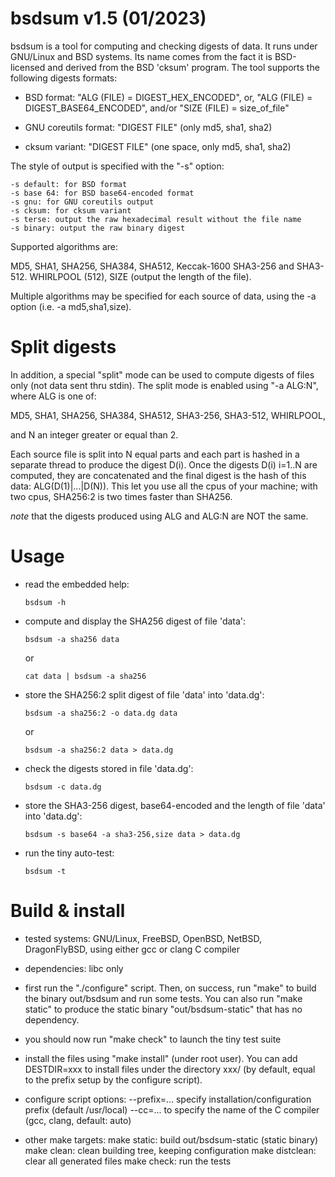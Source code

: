 bsdsum v1.5 (01/2023)
=====================

  bsdsum is a tool for computing and checking digests of data. It runs under
GNU/Linux and BSD systems. Its name comes from the fact it is BSD-licensed and
derived from the BSD 'cksum' program. The tool supports the following digests
formats:

  - BSD format: "ALG (FILE) = DIGEST_HEX_ENCODED", or,
                "ALG (FILE) = DIGEST_BASE64_ENCODED", and/or
                "SIZE (FILE) = size_of_file"

  - GNU coreutils format: "DIGEST  FILE" (only md5, sha1, sha2)

  - cksum variant: "DIGEST FILE" (one space, only md5, sha1, sha2)

  The style of output is specified with the "-s" option:

    -s default: for BSD format
    -s base 64: for BSD base64-encoded format
    -s gnu: for GNU coreutils output
    -s cksum: for cksum variant
    -s terse: output the raw hexadecimal result without the file name
    -s binary: output the raw binary digest

  Supported algorithms are:

   MD5, SHA1, SHA256, SHA384, SHA512,
   Keccak-1600 SHA3-256 and SHA3-512.
   WHIRLPOOL (512),
   SIZE (output the length of the file). 

  Multiple algorithms may be specified for each source of data, using the -a 
option (i.e. -a md5,sha1,size).

Split digests
=============

  In addition, a special "split" mode can be used to compute digests of files
only (not data sent thru stdin). The split mode is enabled using "-a ALG:N",
where ALG is one of:

  MD5, SHA1, SHA256, SHA384, SHA512, SHA3-256, SHA3-512, WHIRLPOOL, 

  and N an integer greater or equal than 2. 

  Each source file is split into N equal parts and each part is hashed in a 
separate thread to produce the digest D(i). Once the digests D(i) i=1..N are 
computed, they are concatenated and the final digest is the hash of this data:
ALG(D(1)|...|D(N)). This let you use all the cpus of your machine; with two 
cpus, SHA256:2 is two times faster than SHA256.

  *note* that the digests produced using ALG and ALG:N are NOT the same.

Usage
=====

  - read the embedded help:

        bsdsum -h

  - compute and display the SHA256 digest of file 'data':

        bsdsum -a sha256 data

    or

        cat data | bsdsum -a sha256

  - store the SHA256:2 split digest of file 'data' into 'data.dg':

        bsdsum -a sha256:2 -o data.dg data

    or

        bsdsum -a sha256:2 data > data.dg

  - check the digests stored in file 'data.dg':

        bsdsum -c data.dg

  - store the SHA3-256 digest, base64-encoded and the length of file 'data'
    into 'data.dg':

        bsdsum -s base64 -a sha3-256,size data > data.dg

  - run the tiny auto-test:

        bsdsum -t


Build & install
===============

* tested systems: GNU/Linux, FreeBSD, OpenBSD, NetBSD, DragonFlyBSD, using
  either gcc or clang C compiler

* dependencies: libc only

* first run the "./configure" script. Then, on success, run "make" to build
  the binary out/bsdsum and run some tests. You can also run "make static"
  to produce the static binary "out/bsdsum-static" that has no dependency.

* you should now run "make check" to launch the tiny test suite

* install the files using "make install" (under root user). You can add
  DESTDIR=xxx to install files under the directory xxx/ (by default, equal to
  the prefix setup by the configure script).

* configure script options:
  --prefix=...   specify installation/configuration prefix (default /usr/local)
  --cc=...   to specify the name of the C compiler (gcc, clang, default: auto)

* other make targets:
  make static: build out/bsdsum-static (static binary)
  make clean: clean building tree, keeping configuration
  make distclean: clear all generated files
  make check: run the tests


